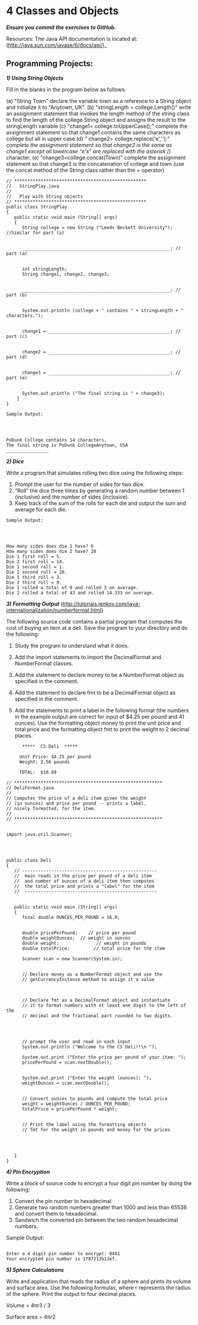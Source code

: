 # 4 Classes and Objects

***Ensure you commit the exercises to GitHub.***

Resources:
The Java API documentation is located at: (http://java.sun.com/javase/6/docs/api/)_

## Programming Projects:
***1) Using String Objects***


Fill in the blanks in the program below as follows: 


(a)   "String Town"   declare the variable town as a reference to a String object and initialize it to "Anytown, UK".
(b)    "stringLength = college.Length()"    write an assignment statement that invokes the length method of the string class to find the length of the college String object and assigns the result to the stringLength variable
(c)    "change1= college.toUpperCase();"    complete the assignment statement so that change1 contains the same characters as college but all in upper case
(d)   " change2= college.replace('e','*');"    complete the assignment statement so that change2 is the same as change1 except all lowercase “e's” are replaced with the asterisk (*) character.
(e)    "change3=college.concat(Town)"     complete the assignment statement so that change3 is the concatenation of college and town (use the concat method of the String class rather than the + operator) 

```
// **************************************************
//   StringPlay.java
//
//   Play with String objects
// **************************************************
public class StringPlay
{
   public static void main (String[] args)
   {
      String college = new String ("Leeds Beckett University"); //Similar for part (a)


      ________________________________________________________; // part (a)


      int stringLength;
      String change1, change2, change3; 


      ________________________________________________________; // part (b)


      System.out.println (college + " contains " + stringLength + " characters.");


      change1 = ______________________________________________; // part (c)


      change2 = ______________________________________________; // part (d)


      change3 = ______________________________________________; // part (e)


      System.out.println ("The final string is " + change3);
    }
}
```
```
Sample Output:




PoDunk College contains 14 characters.
The final string is PoDunk CollegeAnytown, USA
________________
```

***2) Dice***


Write a program that simulates rolling two dice using the following steps:
1. Prompt the user for the number of sides for two dice.
2. “Roll” the dice three times by generating a random number between 1 (inclusive) and the number of sides (inclusive).
3. Keep track of the sum of the rolls for each die and output the sum and average for each die.

```
Sample Output:




How many sides does die 1 have? 6
How many sides does die 2 have? 20
Die 1 first roll = 5.
Die 2 first roll = 14.
Die 1 second roll = 1.
Die 2 second roll = 20.
Die 1 third roll = 3.
Die 2 third roll = 9.
Die 1 rolled a total of 9 and rolled 3 on average.
Die 2 rolled a total of 43 and rolled 14.333 on average.

```
	

***3) Formatting Output***
(http://tutorials.jenkov.com/java-internationalization/numberformat.html)


The following source code contains a partial program that computes the cost of buying an item at a deli. Save the program to your directory and do the following: 


1. Study the program to understand what it does.


2. Add the import statements to import the DecimalFormat and NumberFormat classes. 


3. Add the statement to declare money to be a NumberFormat object as specified in the comment. 


4. Add the statement to declare fmt to be a DecimalFormat object as specified in the comment. 


5. Add the statements to print a label in the following format (the numbers in the example output are correct for input of $4.25 per pound and 41 ounces). Use the formatting object money to print the unit price and total price and the formatting object fmt to print the weight to 2 decimal places. 

```
      *****  CS Deli  *****
      
     Unit Price: $4.25 per pound
     Weight: 2.56 pounds
      
     TOTAL:  $10.89

```

```
// ********************************************************
// DeliFormat.java
//
// Computes the price of a deli item given the weight
// (in ounces) and price per pound -- prints a label, 
// nicely formatted, for the item.
//
// ********************************************************


import java.util.Scanner;




public class Deli
{
   // ---------------------------------------------------
   //  main reads in the price per pound of a deli item
   //  and number of ounces of a deli item then computes
   //  the total price and prints a "label" for the item
   //  --------------------------------------------------


   public static void main (String[] args)
   {
      final double OUNCES_PER_POUND = 16.0;


      double pricePerPound;    // price per pound
      double weightOunces;  // weight in ounces
      double weight;              // weight in pounds  
      double totalPrice;         // total price for the item
      
      Scanner scan = new Scanner(System.in);


      // Declare money as a NumberFormat object and use the
      // getCurrencyInstance method to assign it a value
         


      // Declare fmt as a DecimalFormat object and instantiate
      // it to format numbers with at least one digit to the left of the
      // decimal and the fractional part rounded to two digits.




      // prompt the user and read in each input
      System.out.println ("Welcome to the CS Deli!!\n ");
        
      System.out.print ("Enter the price per pound of your item: ");
      pricePerPound = scan.nextDouble();


      System.out.print ("Enter the weight (ounces): ");
      weightOunces = scan.nextDouble();


      // Convert ounces to pounds and compute the total price
      weight = weightOunces / OUNCES_PER_POUND;
      totalPrice = pricePerPound * weight;


      // Print the label using the formatting objects 
      // fmt for the weight in pounds and money for the prices




   }
}
```

***4) Pin Encryption***


Write a block of source code to encrypt a four digit pin number by doing the following:
1. Convert the pin number to hexadecimal.
2. Generate two random numbers greater than 1000 and less than 65536 and convert them to hexadecimal.
3. Sandwich the converted pin between the two random hexadecimal numbers.


Sample Output:
```

Enter a 4 digit pin number to encrypt: 8491
Your encrypted pin number is 1787212b12ef.

```
	





***5) Sphere Calculations***


Write and application that reads the radius of a sphere and prints its volume and surface area. Use the following formulas, where r represents the radius of the sphere. Print the output to four decimal places.


Volume =  4πr3 / 3


Surface area = 4πr2
